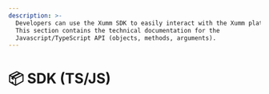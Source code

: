 ```yaml
---
description: >-
  Developers can use the Xumm SDK to easily interact with the Xumm platform.
  This section contains the technical documentation for the
  Javascript/TypeScript API (objects, methods, arguments).
---
```


# 📦 SDK (TS/JS)

